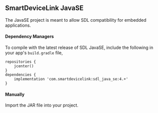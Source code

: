 ## SmartDeviceLink JavaSE

The JavaSE project is meant to allow SDL compatibility for embedded applications. 

#### Dependency Managers

To compile with the latest release of SDL JavaSE, include the following in your app's `build.gradle` file,

```
repositories {
    jcenter()
}
dependencies {
    implementation 'com.smartdevicelink:sdl_java_se:4.+'
}
```

#### Manually

Import the JAR file into your project.